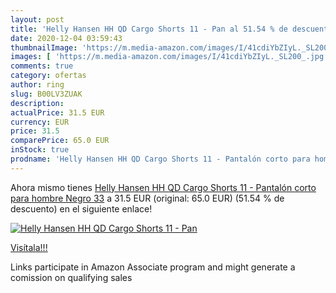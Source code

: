 ```yaml
---
layout: post
title: 'Helly Hansen HH QD Cargo Shorts 11 - Pan al 51.54 % de descuento'
date: 2020-12-04 03:59:43
thumbnailImage: 'https://m.media-amazon.com/images/I/41cdiYbZIyL._SL200_.jpg'
images: [ 'https://m.media-amazon.com/images/I/41cdiYbZIyL._SL200_.jpg' ]
comments: true
category: ofertas
author: ring
slug: B00LV3ZUAK
description:
actualPrice: 31.5 EUR
currency: EUR
price: 31.5
comparePrice: 65.0 EUR
inStock: true
prodname: 'Helly Hansen HH QD Cargo Shorts 11 - Pantalón corto para hombre  Negro  33'
---
```


Ahora mismo tienes [Helly Hansen HH QD Cargo Shorts 11 - Pantalón corto para hombre  Negro  33](https://www.amazon.es/dp/B00LV3ZUAK/?tag=tolees-21) a 31.5 EUR (original: 65.0 EUR) (51.54 %  de descuento) en el siguiente enlace!

[![Helly Hansen HH QD Cargo Shorts 11 - Pan](https://m.media-amazon.com/images/I/41cdiYbZIyL._SL200_.jpg)](https://www.amazon.es/dp/B00LV3ZUAK/?tag=tolees-21)

[Visítala!!!](https://www.amazon.es/dp/B00LV3ZUAK/?tag=tolees-21)

Links participate in Amazon Associate program and might generate a comission on qualifying sales
